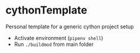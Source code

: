 # cythonTemplate
Personal template for a generic cython project setup

- Activate environment (``pipenv shell``)
- Run ``./buildmod`` from main folder
